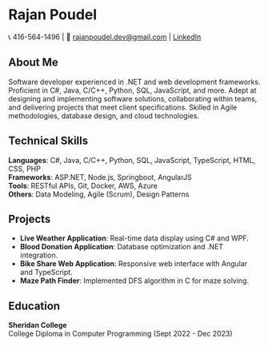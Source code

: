 # Rajan Poudel

📞 416-564-1496 | 📧 rajanpoudel.dev@gmail.com | [LinkedIn](https://www.linkedin.com/in/poudelrajan)

## About Me

Software developer experienced in .NET and web development frameworks. Proficient in C#, Java, C/C++, Python, SQL, JavaScript, and more. Adept at designing and implementing software solutions, collaborating within teams, and delivering projects that meet client specifications. Skilled in Agile methodologies, database design, and cloud technologies.

## Technical Skills

**Languages**: C#, Java, C/C++, Python, SQL, JavaScript, TypeScript, HTML, CSS, PHP  
**Frameworks**: ASP.NET, Node.js, Springboot, AngularJS  
**Tools**: RESTful APIs, Git, Docker, AWS, Azure  
**Others**: Data Modeling, Agile (Scrum), Design Patterns

## Projects

- **Live Weather Application**: Real-time data display using C# and WPF.
- **Blood Donation Application**: Database optimization and .NET integration.
- **Bike Share Web Application**: Responsive web interface with Angular and TypeScript.
- **Maze Path Finder**: Implemented DFS algorithm in C for maze solving.

## Education

**Sheridan College**  
College Diploma in Computer Programming (Sept 2022 - Dec 2023)
